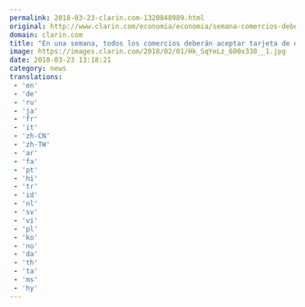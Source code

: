 ```yaml
---
permalink: 2018-03-23-clarin.com-1320848989.html
original: http://www.clarin.com/economia/economia/semana-comercios-deberan-aceptar-tarjeta-debito_0_HyrSIuMqM.html
domain: clarin.com
title: "En una semana, todos los comercios deberán aceptar tarjeta de débito"
image: https://images.clarin.com/2018/02/01/Hk_SqYeLz_600x338__1.jpg
date: 2018-03-23 13:18:21
category: news
translations: 
 - 'en'
 - 'de'
 - 'ru'
 - 'ja'
 - 'fr'
 - 'it'
 - 'zh-CN'
 - 'zh-TW'
 - 'ar'
 - 'fa'
 - 'pt'
 - 'hi'
 - 'tr'
 - 'id'
 - 'nl'
 - 'sv'
 - 'vi'
 - 'pl'
 - 'ko'
 - 'no'
 - 'da'
 - 'th'
 - 'ta'
 - 'ms'
 - 'hy'
---
```


